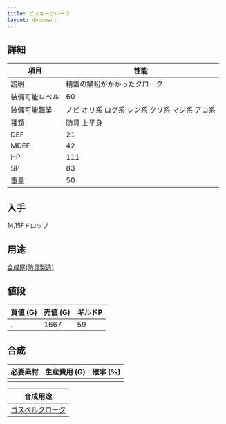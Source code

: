 ```yaml
---
title: ピスキークローク
layout: document
---
```

## 詳細

|項目|性能|
|---|---|
|説明|精霊の鱗粉がかかったクローク|
|装備可能レベル|60|
|装備可能職業|ノビ オリ系 ログ系 レン系 クリ系 マジ系 アコ系|
|種類|[防具 上半身](防具(上半身))|
|DEF|21|
|MDEF|42|
|HP|111|
|SP|83|
|重量|50|

## 入手

14,15Fドロップ

## 用途

[合成屋(防具製造)](合成屋(防具製造))

## 値段

|買値 (G)|売値 (G)|ギルドP|
|---|---|---|
|.|1667|59|

## 合成

|必要素材|生産費用 (G)|確率 (%)|
|---|---|---|
||||

|合成用途|
|---|
|[ゴスペルクローク](ゴスペルクローク)|
